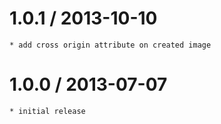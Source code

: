 1.0.1 / 2013-10-10
==================

    * add cross origin attribute on created image

1.0.0 / 2013-07-07
==================

    * initial release
